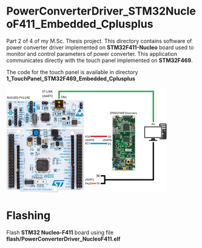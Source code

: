 # PowerConverterDriver_STM32NucleoF411_Embedded_Cplusplus

Part 2 of 4 of my M.Sc. Thesis project. This directory contains software of power converter driver implemented on **STM32F411-Nucleo** board used to monitor and control parameters of power converter. This application communicates directly with the touch panel implemented on **STM32F469**.

The code for the touch panel is available in directory **1_TouchPanel_STM32F469_Embedded_Cplusplus**

![](../screens_and_graphs/schematics/pc_to_nucleo_f411re.jpg)

# Flashing

Flash **STM32 Nucleo-F411** board using file **flash/PowerConverterDriver_NucleoF411.elf**
